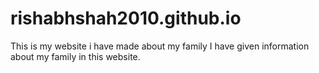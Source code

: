 # rishabhshah2010.github.io
This is my website i have made about my family
I have given information about my family in this website.
